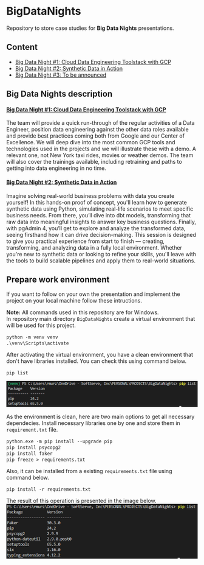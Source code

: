 # BigDataNights

Repository to store case studies for **Big Data Nights** presentations.

## Content
- [Big Data Night #1: Cloud Data Engineering Toolstack with GCP](#)
- [Big Data Night #2: Synthetic Data in Action](night_2/README.md)
- [Big Data Night #3: To be announced](#)

## Big Data Nights description

#### [Big Data Night #1: Cloud Data Engineering Toolstack with GCP](https://www.softserveinc.com/en-us/events/big-data-nights-cloud-data-engineering)
The team will provide a quick run-through of the regular activities of a Data Engineer, position data engineering against the other data roles available and provide best practices coming both from Google and our Center of Excellence. We will deep dive into the most common GCP tools and technologies used in the projects and we will illustrate these with a demo. A relevant one, not New York taxi rides, movies or weather demos. The team will also cover the trainings available, including retraining and paths to getting into data engineering in no time.

#### [Big Data Night #2: Synthetic Data in Action](https://www.softserveinc.com/en-us/events/big-data-nights-2-synthetic-data-in-action)
Imagine solving real-world business problems with data you create yourself! In this hands-on proof of concept, you'll learn how to generate synthetic data using Python, simulating real-life scenarios to meet specific business needs. From there, you’ll dive into dbt models, transforming that raw data into meaningful insights to answer key business questions. Finally, with pgAdmin 4, you’ll get to explore and analyze the transformed data, seeing firsthand how it can drive decision-making.
This session is designed to give you practical experience from start to finish — creating, transforming, and analyzing data in a fully local environment. Whether you're new to synthetic data or looking to refine your skills, you'll leave with the tools to build scalable pipelines and apply them to real-world situations.

## Prepare work environment
If you want to follow on your own the presentation and implement the project on your local machine follow these intructions.

**Note:** All commands used in this repository are for Windows.\
In repository main directory `BigDataNights` create a virtual environment that will be used for this project.
```
python -m venv venv
.\venv\Scripts\activate
```

After activating the virtual environment, you have a clean environment that don't have libraries installed. You can check this using command below.
```
pip list
```
![Image 1.1](./media/image_1.1.PNG)

As the environment is clean, here are two main options to get all necessary dependecies. Install necessary libraries one by one and store them in `requirement.txt` file.
```
python.exe -m pip install --upgrade pip
pip install psycopg2
pip install faker
pip freeze > requirements.txt
```
Also, it can be installed from a existing `requirements.txt` file using command below.
```
pip install -r requirements.txt
```
The result of this operation is presented in the image below.
![Image 1.2](./media/image_1.2.PNG)
